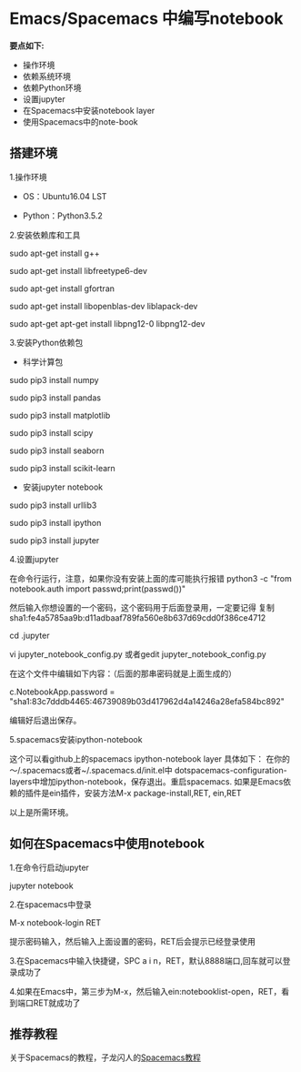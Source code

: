 # Emacs/Spacemacs 中编写notebook
**要点如下:**

- 操作环境
- 依赖系统环境
- 依赖Python环境
- 设置jupyter
- 在Spacemacs中安装notebook layer
- 使用Spacemacs中的note-book

## 搭建环境

1.操作环境

- OS：Ubuntu16.04 LST

- Python：Python3.5.2

2.安装依赖库和工具

sudo apt-get install g++

sudo apt-get install libfreetype6-dev

sudo apt-get install gfortran

sudo apt-get install libopenblas-dev liblapack-dev

sudo apt-get apt-get install libpng12-0 libpng12-dev

3.安装Python依赖包

- 科学计算包

sudo pip3 install numpy

sudo pip3 install pandas

sudo pip3 install matplotlib

sudo pip3 install scipy

sudo pip3 install seaborn

sudo pip3 install scikit-learn

- 安装jupyter notebook

sudo pip3 install urllib3

sudo pip3 install ipython

sudo pip3 install jupyter

4.设置jupyter

在命令行运行，注意，如果你没有安装上面的库可能执行报错
python3 -c "from notebook.auth import passwd;print(passwd())"

然后输入你想设置的一个密码，这个密码用于后面登录用，一定要记得
复制sha1:fe4a5785aa9b:d11adbaaf789fa560e8b637d69cdd0f386ce4712

cd .jupyter

vi jupyter_notebook_config.py 或者gedit jupyter_notebook_config.py

在这个文件中编辑如下内容：（后面的那串密码就是上面生成的）

c.NotebookApp.password = "sha1:83c7dddb4465:46739089b03d417962d4a14246a28efa584bc892"

编辑好后退出保存。

5.spacemacs安装ipython-notebook 

这个可以看github上的spacemacs ipython-notebook layer
具体如下：
在你的～/.spacemacs或者~/.spacemacs.d/init.el中 dotspacemacs-configuration-layers中增加ipython-notebook，保存退出。重启spacemacs.
如果是Emacs依赖的插件是ein插件，安装方法M-x package-install,RET, ein,RET

以上是所需环境。

## 如何在Spacemacs中使用notebook

1.在命令行启动jupyter

jupyter notebook

2.在spacemacs中登录

M-x notebook-login RET

提示密码输入，然后输入上面设置的密码，RET后会提示已经登录使用

3.在Spacemacs中输入快捷键，SPC a i n，RET，默认8888端口,回车就可以登录成功了

4.如果在Emacs中，第三步为M-x，然后输入ein:notebooklist-open，RET，看到端口RET就成功了

## 推荐教程

关于Spacemacs的教程，子龙闪人的[Spacemacs教程](https://github.com/emacs-china/Spacemacs-rocks)
